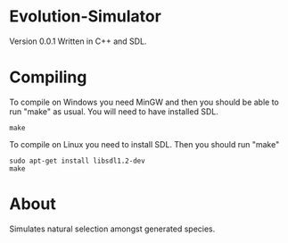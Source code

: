 # Evolution-Simulator
Version 0.0.1
Written in C++ and SDL.
# Compiling
To compile on Windows you need MinGW and then you should be able to run "make" as usual. You will need to have installed SDL.

    make

To compile on Linux you need to install SDL. Then you should run "make"

    sudo apt-get install libsdl1.2-dev
    make

# About
Simulates natural selection amongst generated species.
